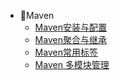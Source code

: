 - :fish_cake:Maven
    - [Maven安装与配置](/java/maven/Maven安装与配置.md)
    - [Maven聚合与继承](/java/maven/Maven聚合与继承.md)
    - [Maven常用标签](/java/maven/Maven常用标签.md)
    - [Maven 多模块管理](<https://juejin.im/post/5da80629e51d4524a4307641>)

